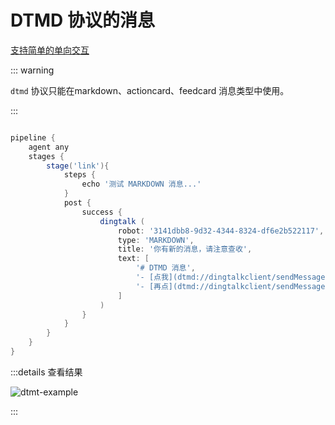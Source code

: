 # DTMD 协议的消息

[支持简单的单向交互](https://m.dingtalk.com/qidian/help-detail-1060976699)

::: warning

`dtmd` 协议只能在markdown、actioncard、feedcard 消息类型中使用。

:::

```groovy

pipeline {
    agent any
    stages {
        stage('link'){
            steps {
                echo '测试 MARKDOWN 消息...'
            }
            post {
                success {
                    dingtalk (
                        robot: '3141dbb8-9d32-4344-8324-df6e2b522117',
                        type: 'MARKDOWN',
                        title: '你有新的消息，请注意查收',
                        text: [
                            '# DTMD 消息',
                            '- [点我](dtmd://dingtalkclient/sendMessage?content=你好)',
                            '- [再点](dtmd://dingtalkclient/sendMessage?content=傻逼)'
                        ]
                    )
                }
            }
        }
    }
}

```

:::details 查看结果

![dtmt-example](/assets/dtmt-example.jpg)

:::
